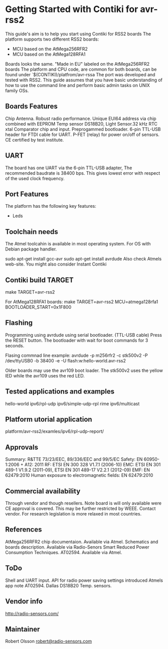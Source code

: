 Getting Started with Contiki for avr-rss2
==========================================
This guide's aim is to help you start using Contiki for RSS2 boards
The platform supports two different RSS2 boards:

* MCU based on the AtMega256RFR2
* MCU based on the AtMega128RFA1 

Boards looks the same. "Made in EU" labeled on the AtMega256RFR2 boards
The platform and CPU code, are common for both boards, can be found under 
`$(CONTIKI)/platfrom/avr-rssa The port was developed and tested with RSS2.
This guide assumes that you have basic understanding of how to use the 
command line and perform basic admin tasks on UNIX family OSs.

Boards Features
----------------
Chip Antenna. Robust radio performance.
Unique EUI64 address via chip combined with EEPROM
Temp sensor DS18B20, Light Sensor.32 kHz RTC xtal
Comparator chip and input. Preprogammed bootloader. 
6-pin TTL-USB header for FTDI cable for UART. P-FET 
(relay) for power on/off of sensors.
CE certified by test institute.

UART 
----
The board has one UART via the 6-pin TTL-USB adapter, The recommended
baudrate is 38400 bps. This gives lowest error with respect of the used 
clock frequency.

Port Features
--------------
The platform has the following key features:
* Leds

Toolchain needs
---------------
The Atmel toolcahin is available in most operating system. For OS with
Debian package handler.

sudo apt-get install gcc-avr
sudo apt-get install avrdude
Also check Atmels web-site. You might also consider Instant Contiki

Contiki build TARGET
--------------------
make TARGET=avr-rss2

For AtMega128RFA1 boards:
make TARGET=avr-rss2 MCU=atmega128rfa1  BOOTLOADER_START=0x1F800

Flashing
--------
Programming using avrdude using serial bootloader. (TTL-USB cable)
Press the RESET button. The bootloader with wait for boot commands 
for 3 seconds.

Flasing commnad line example:
avrdude -p m256rfr2 -c stk500v2 -P /dev/ttyUSB0 -b 38400 -e -U flash:w:hello-world.avr-rss2 

Older boards may use the avr109 boot loader. The stk500v2 uses the yellow
lED while the avr109 uses the red LED.

Tested applications and examples
---------------------------------
hello-world
ipv6/rpl-udp
ipv6/simple-udp-rpl
rime
ipv6/multicast

Platform utorial application
----------------------------
platform/avr-rss2/examles/ipv6/rpl-udp-report/

Approvals
---------
Summary: R&TTE 73/23/EEC, 89/336/EEC and 99/5/EC
Safety: EN 60950-1:2006 + A12: 2011
RF: ETSI EN 300 328 V1.7.1 (2006-10)
EMC: ETSI EN 301 489-1 V1.9.2 (2011-09), ETSI EN 301 489-17 V2.2.1 (2012-09)
EMF: EN 62479:2010
Human exposure to electromagnetic fields: EN 62479:2010 

Commercial availability
------------------------
Through vendor and though resellers. Note board is will only available 
were CE approval is covered. This may be further restricted by WEEE.
Contact vendor. For research legislation is more relaxed in most 
countries.

References
----------
AtMega256RFR2 chip documentaion. Available via Atmel.
Schematics and boards description. Available via Radio-Senors
Smart Reduced Power Consumption Techniques. AT02594. Available via Atmel.

ToDo
-----
Shell and UART input.
API for radio power saving settings introduced Atmels app note AT02594. 
Dallas DS18B20 Temp. sensors.

Vendor info
-----------
http://radio-sensors.com/

Maintainer
----------
Robert Olsson <robert@radio-sensors.com>
